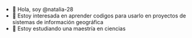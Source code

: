 - 👋 Hola, soy @natalia-28
- 👀 Estoy interesada en aprender codigos para usarlo en proyectos de sistemas de información geográfica
- 🌱 Estoy estudiando una maestría en ciencias
